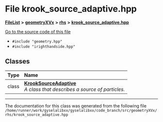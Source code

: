 

# File krook\_source\_adaptive.hpp



[**FileList**](files.md) **>** [**geometryXVx**](dir_e51b496b46dd687775e46e0826614574.md) **>** [**rhs**](dir_53474cb30a3389ee74cb3186cae99ac0.md) **>** [**krook\_source\_adaptive.hpp**](krook__source__adaptive_8hpp.md)

[Go to the source code of this file](krook__source__adaptive_8hpp_source.md)



* `#include "geometry.hpp"`
* `#include "irighthandside.hpp"`















## Classes

| Type | Name |
| ---: | :--- |
| class | [**KrookSourceAdaptive**](classKrookSourceAdaptive.md) <br>_A class that describes a source of particles._  |



















































------------------------------
The documentation for this class was generated from the following file `/home/runner/work/gyselalibxx/gyselalibxx/code_branch/src/geometryXVx/rhs/krook_source_adaptive.hpp`

